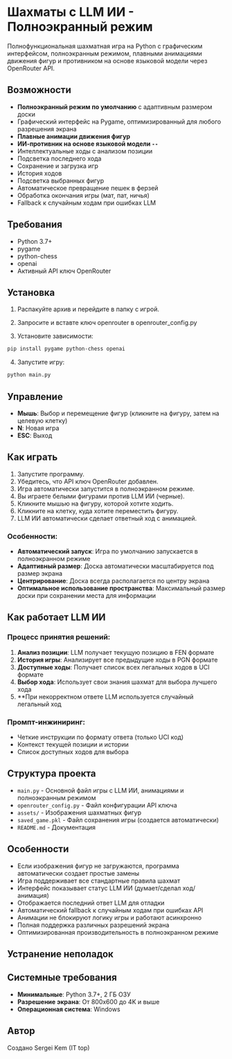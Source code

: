 # Шахматы с LLM ИИ - Полноэкранный режим

Полнофункциональная шахматная игра на Python с графическим интерфейсом, полноэкранным режимом, плавными анимациями движения фигур и противником на основе языковой модели через OpenRouter API.

## Возможности

- **Полноэкранный режим по умолчанию** с адаптивным размером доски
- Графический интерфейс на Pygame, оптимизированный для любого разрешения экрана
- **Плавные анимации движения фигур** 
- **ИИ-противник на основе языковой модели `--`**
- Интеллектуальные ходы с анализом позиции
- Подсветка последнего хода
- Сохранение и загрузка игр
- История ходов
- Подсветка выбранных фигур
- Автоматическое превращение пешек в ферзей
- Обработка окончания игры (мат, пат, ничья)
- Fallback к случайным ходам при ошибках LLM

## Требования

- Python 3.7+
- pygame
- python-chess
- openai
- Активный API ключ OpenRouter

## Установка

1. Распакуйте архив и перейдите в папку с игрой.

2. Запросите и вставте ключ openrouter в openrouter_config.py 

3. Установите зависимости:
```bash
pip install pygame python-chess openai
```

4. Запустите игру:
```bash
python main.py
```

## Управление

- **Мышь**: Выбор и перемещение фигур (кликните на фигуру, затем на целевую клетку)
- **N**: Новая игра
- **ESC**: Выход

## Как играть

1. Запустите программу.
2. Убедитесь, что API ключ OpenRouter добавлен.
3. Игра автоматически запустится в полноэкранном режиме.
4. Вы играете белыми фигурами против LLM ИИ (черные).
5. Кликните мышью на фигуру, которой хотите ходить.
6. Кликните на клетку, куда хотите переместить фигуру.
7. LLM ИИ автоматически сделает ответный ход с анимацией.

### Особенности:
- **Автоматический запуск**: Игра по умолчанию запускается в полноэкранном режиме
- **Адаптивный размер**: Доска автоматически масштабируется под размер экрана
- **Центрирование**: Доска всегда располагается по центру экрана
- **Оптимальное использование пространства**: Максимальный размер доски при сохранении места для информации

## Как работает LLM ИИ

### Процесс принятия решений:
1. **Анализ позиции**: LLM получает текущую позицию в FEN формате
2. **История игры**: Анализирует все предыдущие ходы в PGN формате
3. **Доступные ходы**: Получает список всех легальных ходов в UCI формате
4. **Выбор хода**: Использует свои знания шахмат для выбора лучшего хода
5. **При некорректном ответе LLM используется случайный легальный ход

### Промпт-инжиниринг:
- Четкие инструкции по формату ответа (только UCI код)
- Контекст текущей позиции и истории
- Список доступных ходов для выбора

## Структура проекта

- `main.py` - Основной файл игры с LLM ИИ, анимациями и полноэкранным режимом
- `openrouter_config.py` - Файл конфигурации API ключа
- `assets/` - Изображения шахматных фигур
- `saved_game.pkl` - Файл сохранения игры (создается автоматически)
- `README.md` - Документация

## Особенности

- Если изображения фигур не загружаются, программа автоматически создает простые замены
- Игра поддерживает все стандартные правила шахмат
- Интерфейс показывает статус LLM ИИ (думает/сделал ход/анимация)
- Отображается последний ответ LLM для отладки
- Автоматический fallback к случайным ходам при ошибках API
- Анимации не блокируют логику игры и работают асинхронно
- Полная поддержка различных разрешений экрана
- Оптимизированная производительность в полноэкранном режиме

## Устранение неполадок

## Системные требования

- **Минимальные**: Python 3.7+, 2 ГБ ОЗУ
- **Разрешение экрана**: От 800x600 до 4K и выше
- **Операционная система**: Windows

## Автор

Создано Sergei Kem (IT top)


